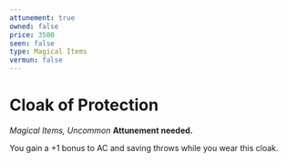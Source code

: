 ```yaml
---
attunement: true
owned: false
price: 3500
seen: false
type: Magical Items
vermun: false
---
```

# Cloak of Protection

*Magical Items, Uncommon* **Attunement needed.**

You gain a +1 bonus to AC and saving throws while you wear this cloak.